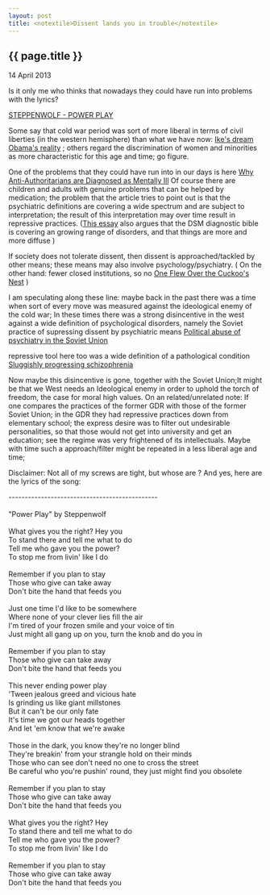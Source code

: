 ```yaml
---
layout: post
title: <notextile>Dissent lands you in trouble</notextile>
---
```


{{ page.title }}
----------------

<p class="publish_date">
14 April 2013

</p>
Is it only me who thinks that nowadays they could have run into problems with the lyrics?

[STEPPENWOLF - POWER PLAY](http://www.youtube.com/watch?v=OWyVPV2Q4RQ")

Some say that cold war period was sort of more liberal in terms of civil liberties (in the western hemisphere) than what we have now: [Ike's dream Obama's reality](http://www.tomdispatch.com/post/175638/tomgram%3A_jon_wiener%2C_ike%27s_dream%2C_obama%27s_reality/#more) ; others regard the discrimination of women and minorities as more characteristic for this age and time; go figure.

One of the problems that they could have run into in our days is here [Why Anti-Authoritarians are Diagnosed as Mentally Ill](http://www.madinamerica.com/2012/02/why-anti-authoritarians-are-diagnosed-as-mentally-ill/)
Of course there are children and adults with genuine problems that can be helped by medication; the problem that the article tries to point out is that the psychiatric definitions are covering a wide spectrum and are subject to interpretation; the result of this interpretation may over time result in repressive practices. ([This essay](http://www.ft.com/intl/cms/s/2/25391482-c2f5-11e2-bbbd-00144feab7de.html#axzz2UFE11QWW) also argues that the DSM diagnostic bible is covering an growing range of disorders, and that things are more and more diffuse )

If society does not tolerate dissent, then dissent is approached/tackled by other means; these means may also involve psychology/psychiatry. ( On the other hand: fewer closed institutions, so no [One Flew Over the Cuckoo's Nest](http://en.wikipedia.org/wiki/One_Flew_Over_the_Cuckoo's_Nest_(novel)) )

I am speculating along these line: maybe back in the past there was a time when sort of every move was measured against the ideological enemy of the cold war; In these times there was a strong disincentive in the west against a wide definition of psychological disorders, namely the Soviet practice of supressing dissent by psychiatric means
[Political abuse of psychiatry in the Soviet Union](http://en.wikipedia.org/wiki/Political_abuse_of_psychiatry_in_the_Soviet_Union")

repressive tool here too was a wide definition of a pathological condition
[Sluggishly progressing schizophrenia](http://en.wikipedia.org/wiki/Sluggishly_progressing_schizophrenia)

Now maybe this disincentive is gone, together with the Soviet Union;It might be that we West needs an Ideological enemy in order to uphold the torch of freedom, the case for moral high values. On an related/unrelated note: If one compares the practices of the former GDR with those of the former Soviet Union; in the GDR they had repressive practices down from elementary school; the express desire was to filter out undesirable personalities, so that those would not get into university and get an education; see the regime was very frightened of its intellectuals. Maybe with time such a approach/filter might be repeated in a less liberal age and time;

Disclaimer:
Not all of my screws are tight, but whose are ?
And yes, here are the lyrics of the song:

----------------------------------------------<br><br>&quot;Power Play&quot; by Steppenwolf<br><br>What gives you the right? Hey you<br>To stand there and tell me what to do<br>Tell me who gave you the power?<br>To stop me from livin&#39; like I do<br><br>Remember if you plan to stay<br>Those who give can take away<br>Don&#39;t bite the hand that feeds you<br><br>Just one time I&#39;d like to be somewhere<br>Where none of your clever lies fill the air<br>I&#39;m tired of your frozen smile and your voice of tin<br>Just might all gang up on you, turn the knob and do you in<br><br>Remember if you plan to stay<br>Those who give can take away<br>Don&#39;t bite the hand that feeds you<br><br>This never ending power play<br>&#39;Tween jealous greed and vicious hate<br>Is grinding us like giant millstones<br>But it can&#39;t be our only fate<br>It&#39;s time we got our heads together<br>And let &#39;em know that we&#39;re awake<br><br>Those in the dark, you know they&#39;re no longer blind<br>They&#39;re breakin&#39; from your strangle hold on their minds<br>Those who can see don&#39;t need no one to cross the street<br>Be careful who you&#39;re pushin&#39; round, they just might find you obsolete<br><br>Remember if you plan to stay<br>Those who give can take away<br>Don&#39;t bite the hand that feeds you<br><br>What gives you the right? Hey<br>To stand there and tell me what to do<br>Tell me who gave you the power?<br>To stop me from livin&#39; like I do<br><br>Remember if you plan to stay<br>Those who give can take away<br>Don&#39;t bite the hand that feeds you
